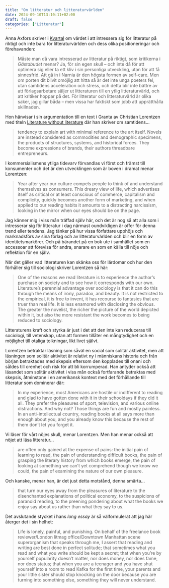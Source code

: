 ```yaml
---
title: "Om litteratur och litteraturvärlden"
date: 2024-09-10T13:10:11+02:00
draft: false
categories: ["Litteratur"]
---
```


Anna Axfors skriver i [Kvartal](/pdfs/axfors2024.pdf) om värdet i att intressera sig för litteratur på riktigt och inte bara för litteraturvärlden och dess olika positioneringar och förehavanden:

> Måste man då vara intresserad av litteratur på riktigt, som kritikerna i *Gästabudet* menar? Ja, för sin egen skull – och inte då för att optimera sig eller ta ett kliv i sin personliga utveckling, utan för att få sinnesfrid. Att gå in i Narnia är den högsta formen av self-care. Men om porten dit blivit omöjlig att hitta så är det inte unga poeters fel, utan samtidens acceleration och stress, och detta blir inte bättre av att förlagsarbetare säljer ut litteraturen till en ytlig litteraturvärld, och att kritiker hoppar på det. För litteratur och litteraturvärld är olika saker, jag gillar båda – men vissa har faktiskt som jobb att upprätthålla skillnaden.

Hon hänvisar i sin argumentation till en text i Granta av Christian Lorentzen med titeln [Literature without literature](https://archive.fo/0j3xW) där han skriver om samtidens...

> tendency to explain art with minimal reference to the art itself. Novels are instead considered as commodities and demographic specimens, the products of structures, systems, and historical forces. They become expressions of brands, their authors threadbare entrepreneurs. 

I kommersialismens ytliga tidevarv förvandlas vi först och främst till konsumenter och det är den utvecklingen som är boven i dramat menar Lorentzen:

> Year after year our culture compels people to think of and understand themselves as consumers. This dreary view of life, which advertises itself as critical or at least conscious of commerce, capitalism and complicity, quickly becomes another form of marketing, and when applied to our reading habits it amounts to a distracting narcissism, looking in the mirror when our eyes should be on the page.

Jag känner mig i viss mån träffad själv här, och det är nog så att alla som i intresserar sig för litteratur i dag närmast oundvikligen är offer för denna trend eller tendens. Jag tänker på hur vissa författare upphöjs och marknadsförs av sina förlag och av litteraturvärlden och blir en form av identitetsmarkörer. Och på bärandet på en bok ute i samhället som en accessoar att förevisa för andra, snarare en som en källa till nöje och reflektion för en själv. 

När det gäller vad litteraturen kan skänka oss för lärdomar och hur den förhåller sig till sociologi skriver Lorentzen så här:

> One of the reasons we read literature is to experience the author’s purchase on society and to see how it corresponds with our own. Literature’s perennial advantage over sociology is that it can do this through the means of irony, paradox, and beauty. It is not restricted to the empirical, it is free to invent, it has recourse to fantasies that are truer than real life. It is less enamored with disclosing the obvious. The greater the novelist, the richer the picture of the world depicted within it, but also the more resistant the work becomes to being reduced to sociology.

Litteraturens kraft och styrka är just i det att den inte kan reduceras till sociologi, till vetenskap, utan att formen tillåter en mångtydighet och en möjlighet till otaliga tolkningar, likt livet självt.

Lorentzen betraktar läsning som såväl en social som solitär aktivitet, men att läsningen som solitär aktivitet är relativt ny i människans historia och från början betraktades med skepsis eftersom den kopplades till onani och såldes till orenhet och risk för att bli korrumperad. Han antyder också att läsandet som solitär aktivitet i viss mån också fortfarande betraktas med skepsis, åtminstone i en amerikansk kontext med det förhållande till litteratur som dominerar där: 

> In my experience, most Americans are hostile or indifferent to reading and glad to have gotten done with it in their schooldays if they did it all. They prefer the pleasures of sport, television, and various online distractions. And why not? Those things are fun and mostly painless. In an anti-intellectual country, reading books at all says more than enough about you, and you already know this because the rest of them don’t let you forget it.

Vi läser för vårt nöjes skull, menar Lorentzen. Men han menar också att nöjet att läsa litteratur...

> are often only gained at the expense of pains: the initial pain of learning to read, the pain of understanding difficult books, the pain of grasping the literary history from which books emerge, the pain of looking at something we can’t yet comprehend though we know we could, the pain of examining the nature of our own pleasure. 

Och kanske, menar han, är det just detta motstånd, denna smärta...

> that turn our eyes away from the pleasures of literature to the disenchanted explanations of political economy, to the suspicions of paranoid reading, to the preening pondering about what the books we enjoy say about us rather than what they say to us.

Det avslutande stycket i hans *long essay* är så välformulerat att jag här återger det i sin helhet:

> Life is lonely, painful, and punishing. On behalf of the freelance book reviewer/London litmag office/Downtown Manhattan scene superorganism that speaks through me, I assert that reading and writing are best done in perfect solitude; that sometimes what you read and what you write should be kept a secret; that when you’re by yourself popularity doesn’t matter, nor does money, nor does fame, nor does status; that when you are a teenager and you have shut yourself into a room to read Kafka for the first time, your parents and your little sister should stop knocking on the door because you are turning into something else, something they will never understand.

